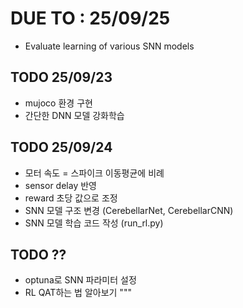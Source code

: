 # DUE TO : 25/09/25
- Evaluate learning of various SNN models

## TODO 25/09/23
- mujoco 환경 구현
- 간단한 DNN 모델 강화학습

## TODO 25/09/24
- 모터 속도 = 스파이크 이동평균에 비례
- sensor delay 반영
- reward 초당 값으로 조정
- SNN 모델 구조 변경 (CerebellarNet, CerebellarCNN)
- SNN 모델 학습 코드 작성 (run_rl.py)

## TODO ??
- optuna로 SNN 파라미터 설정
- RL QAT하는 법 알아보기
"""
